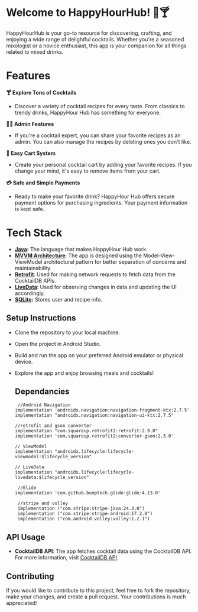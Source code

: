 # Welcome to HappyHourHub! 🍹🍸

HappyHourHub is your go-to resource for discovering, crafting, and enjoying a wide range of delightful cocktails. Whether you're a seasoned mixologist or a novice enthusiast, this app is your companion for all things related to mixed drinks.

# Features
<b>🍸 Explore Tons of Cocktails</b>
- Discover a variety of cocktail recipes for every taste. From classics to trendy drinks, HappyHour Hub has something for everyone.

<b>🧑‍🍳 Admin Features</b>
- If you're a cocktail expert, you can share your favorite recipes as an admin. You can also manage the recipes by deleting ones you don't like.

<b>🛒 Easy Cart System</b>
- Create your personal cocktail cart by adding your favorite recipes. If you change your mind, it's easy to remove items from your cart.

<b>💳 Safe and Simple Payments</b>
- Ready to make your favorite drink? HappyHour Hub offers secure payment options for purchasing ingredients. Your payment information is kept safe.

# Tech Stack

- <b>[Java](https://www.w3schools.com/java/java_intro.asp):</b> The language that makes HappyHour Hub work.
- <b>[MVVM Architecture](https://developer.android.com/topic/architecture)</b>: The app is designed using the Model-View-ViewModel architectural pattern for better separation of concerns and maintainability.
- <b>[Retrofit](https://square.github.io/retrofit/)</b>: Used for making network requests to fetch data from the CocktailDB APIs.
- <b>[LiveData](https://developer.android.com/topic/libraries/architecture/livedata)</b>: Used for observing changes in data and updating the UI accordingly.
- <b>[SQLite](https://developer.android.com/training/data-storage/sqlite):</b> Stores user and recipe info.

## Setup Instructions

- Clone the repository to your local machine.
- Open the project in Android Studio.
- Build and run the app on your preferred Android emulator or physical device.
- Explore the app and enjoy browsing meals and cocktails!

  ## Dependancies
  
       //Android Navigation
      implementation 'androidx.navigation:navigation-fragment-ktx:2.7.5'
      implementation "androidx.navigation:navigation-ui-ktx:2.7.5"

      //retrofit and gson converter
      implementation "com.squareup.retrofit2:retrofit:2.9.0"
      implementation 'com.squareup.retrofit2:converter-gson:2.3.0'

      // ViewModel
      implementation "androidx.lifecycle:lifecycle-viewmodel:$lifecycle_version"
  
      // LiveData
      implementation "androidx.lifecycle:lifecycle-livedata:$lifecycle_version"
  
       //Glide
      implementation 'com.github.bumptech.glide:glide:4.13.0'

       //stripe and volley
       implementation ("com.stripe:stripe-java:24.3.0")
       implementation ("com.stripe:stripe-android:17.2.0")
       implementation ("com.android.volley:volley:1.2.1")

## API Usage

- <b>CocktailDB API</b>: The app fetches cocktail data using the CocktailDB API. For more information, visit [CocktailDB API](https://thecocktaildb.com/api.php).

## Contributing
If you would like to contribute to this project, feel free to fork the repository, make your changes, and create a pull request. Your contributions is much appreciated!
